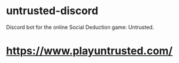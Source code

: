 # untrusted-discord

Discord bot for the online Social Deduction game:  Untrusted.

# https://www.playuntrusted.com/

